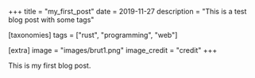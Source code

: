 +++
title = "my_first_post"
date = 2019-11-27
description = "This is a test blog post with some tags"

[taxonomies]
tags = ["rust", "programming", "web"]

[extra]
image = "images/brut1.png"
image_credit = "credit"
+++

This is my first blog post.
